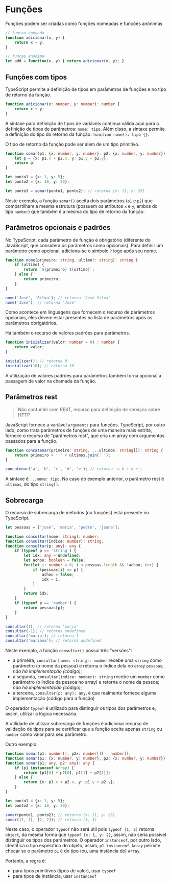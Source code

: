 # Funções

Funções podem ser criadas como funções nomeadas e funções anônimas.

```typescript
// funcao nomeada
function adicionar(x, y) {
    return x + y;
}

// funcao anonima
let add = function(x, y) { return adicionar(x, y); }
```

## Funções com tipos

TypeScript permite a definição de tipos em parâmetros de funções e no tipo de retorno da função.

```typescript
function adicionar(x: number, y: number): number {
    return x + y;
}
```

A sintaxe para definição de tipos de variáveis continua válida aqui para a definição de tipos de parâmetros: `nome: tipo`. Além disso, a sintaxe permite a definição do tipo do retorno da função: `function nome(): tipo {}`.

O tipo de retorno da função pode ser além de um tipo primitivo.

```typescript
function somar(p1: {x: number, y: number}, p2: {x: number, y: number}) : {x: number, y: number} {
    let p = {x: p1.x + p2.x, y: p1.y + p2.y};
    return p;
}

let ponto1 = {x: 1, y: 5};
let ponto2 = {x: 10, y: 20};

let ponto3 = somar(ponto1, ponto2); // retorna {x: 11, y: 25}
```

Neste exemplo, a função `somar()` aceita dois parâmetros (`p1` e `p2`) que compartilham a mesma estrutura (possuem os atributos `x` e `y`, ambos do tipo `number`) que também é a mesma do tipo de retorno da função.

## Parâmetros opcionais e padrões

No TypeScript, cada parâmetro de função é obrigatório (diferente do JavaScript, que considera os parâmetros como opcionais). Para definir um parâmetro como opcional, adiciona-se o símbolo `?` logo após seu nome.

```typescript
function nome(primeiro: string, ultimo?: string): string {
    if (ultimo) {
        return `${primeiro} ${ultimo}`;
    } else {
        return primeiro;
    }
}

nome('José', 'Silva'); // retorna 'José Silva'
nome('José'); // retorna 'José'
```

Como acontece em linguagens que fornecem o recurso de parâmetros opcionais, eles devem estar presentes na lista de parâmetros após os parâmetros obrigatórios.

Há também o recurso de valores padrões para parâmetros.

```typescript
function inicializar(valor: number = 0) : number {
    return valor;
}

inicializar(); // retorna 0
inicializar(10); // retorna 10
```

A utilização de valores padrões para parâmetros também torna opcional a passagem de valor na chamada da função.

## Parâmetros rest

> Não confundir com REST, recurso para definição de serviços sobre HTTP

JavaScript fornece a variável `arguments` para funções. TypeScript, por outro lado, como trata parâmetros de funções de uma maneira mais estrita, fornece o recurso de "parâmetros rest", que cria um array com argumentos passados para a função.

```typescript
function concatenar(primeiro: string, ...ultimos: string[]): string {
    return primeiro + ' ' + ultimos.join(' ');
}

concatenar('a', 'b', 'c', 'd', 'e'); // retorna 'a b c d e';
```

A sintaxe é `...nome: tipo`. No caso do exemplo anterior, o parâmetro rest é `ultimos`, do tipo `string[]`.

## Sobrecarga

O recurso de sobrecarga de métodos (ou funções) está presente no TypeScript. 

```typescript
let pessoas = ['josé', 'maria', 'pedro', 'joana'];

function consultar(nome: string): number;
function consultar(indice: number): string;
function consultar(p: any): any {
    if (typeof p == 'string') {
        let idx: any = undefined;
        let achou: boolean = false;
        for(let i: number = 0; i < pessoas.length && !achou; i++) {
            if (pessoas[i] == p) {
                achou = false;
                idx = i;
            }
        }
        return idx;
    }
    if (typeof p == 'number') {
        return pessoas[p];
    }
}

consultar(1); // retorna 'maria'
consultar(-1); // retorna undefined
consultar('maria'); // retorna 1
consultar('mariana'); // retorna undefined
```

Neste exemplo, a função `consultar()` possui três "versões":
* a primeira, `consultar(nome: string): number` recebe uma `string` como parâmetro (o nome da pessoa) e retorna o índice dela no array `pessoas`; _não há implementação (código)_;
* a segunda, `consultar(indice: number): string` recebe um `number` como parâmetro (o índice da pessoa no array) e retorna o nome da pessoa; _não há implementação (código)_;
* a terceira, `consultar(p: any): any`, é que realmente fornece alguma implementação (código para a função)

O operador `typeof` é utilizado para distinguir os tipos dos parâmetros e, assim, utilizar a lógica necessária.

A utilidade de utilizar sobrecarga de funções é adicionar recurso de validação de tipos para se certificar que a função aceite apenas `string` ou `number` como valor para seu parâmetro.

Outro exemplo:

```typescript
function somar(p1: number[], p2x: number[]) : number[];
function somar(p1: {x: number, y: number}, p2: {x: number, y: number}) : {x: number, y: number};
function somar(p1: any, p2: any): any {
    if (p1 instanceof Array) {
        return [p1[0] + p2[0], p1[1] + p2[1]];
    } else {
        return {x: p1.x + p2.x, y: p1.y + p2.y};    
    }
}

let ponto1 = {x: 1, y: 5};
let ponto2 = {x: 10, y: 20};

somar(ponto1, ponto2); // retorna {x: 11, y: 25}
somar([1, 1], [2, 2]); // retorna [3, 3]
```

Neste caso, o operador `typeof` não será útil pois `typeof [1, 2]` retorna `object`, da mesma forma que `typeof {x: 1, y: 2}`, assim, não seria possível distinguir os tipos dos parâmetros. O operador `instanceof`, por outro lado, identifica o tipo específico do objeto, assim, `p1 instanceof Array` permite checar se o parâmetro `p1` é do tipo (ou, uma instância de) `Array`. 

Portanto, a regra é:
* para tipos primitivos (tipos de valor), usar `typeof`
* para tipos de instância, usar `instanceof`